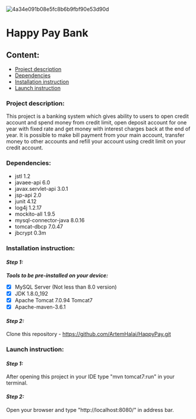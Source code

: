 ![4a34e091b08e5fc8b6b9fbf90e53d90d](https://user-images.githubusercontent.com/49983024/65897283-39cc8f00-e3af-11e9-9cb8-71be3154a047.gif)
# Happy Pay Bank
## Content:
* [Project description](#project-description)
* [Dependencies](#dependencies)
* [Installation instruction](#installation-instruction)
* [Launch instruction](#launch-instruction)

### Project description:
This project is a banking system which gives ability to users to open credit account and spend money from credit limit, open deposit account for one year with fixed rate and get money with interest charges back at the end of year. It is possible to make bill payment from your main account, transfer money to other accounts and refill your account using credit limit on your credit account.

### Dependencies:
* jstl 1.2
* javaee-api 6.0
* javax.servlet-api 3.0.1
* jsp-api 2.0
* junit 4.12
* log4j 1.2.17
* mockito-all 1.9.5
* mysql-connector-java 8.0.16
* tomcat-dbcp 7.0.47
* jbcrypt 0.3m

### Installation instruction:

#### *Step 1:*
***Tools to be pre-installed on your device:***
- [x] MySQL Server (Not less than 8.0 version)
- [x] JDK 1.8.0_192
- [x] Apache Tomcat 7.0.94 Tomcat7
- [x] Apache-maven-3.6.1

#### *Step 2:*
Clone this repository - https://github.com/ArtemHalai/HappyPay.git

### Launch instruction:

#### *Step 1:*
After opening this project in your IDE type "mvn tomcat7:run" in your terminal.

#### *Step 2:*
Open your browser and type "http://localhost:8080/" in address bar.
